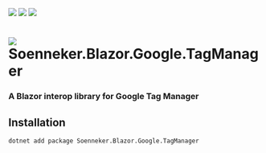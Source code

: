 ﻿[![](https://img.shields.io/nuget/v/soenneker.blazor.google.tagmanager.svg?style=for-the-badge)](https://www.nuget.org/packages/soenneker.blazor.google.tagmanager/)
[![](https://img.shields.io/github/actions/workflow/status/soenneker/soenneker.blazor.google.tagmanager/publish-package.yml?style=for-the-badge)](https://github.com/soenneker/soenneker.blazor.google.tagmanager/actions/workflows/publish-package.yml)
[![](https://img.shields.io/nuget/dt/soenneker.blazor.google.tagmanager.svg?style=for-the-badge)](https://www.nuget.org/packages/soenneker.blazor.google.tagmanager/)

# ![](https://user-images.githubusercontent.com/4441470/224455560-91ed3ee7-f510-4041-a8d2-3fc093025112.png) Soenneker.Blazor.Google.TagManager
### A Blazor interop library for Google Tag Manager

## Installation

```
dotnet add package Soenneker.Blazor.Google.TagManager
```
